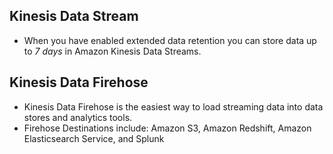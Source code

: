 ## Kinesis Data Stream
* When you have enabled extended data retention you can store data up to _7 days_ in Amazon Kinesis Data Streams.

## Kinesis Data Firehose
* Kinesis Data Firehose is the easiest way to load streaming data into data stores and analytics tools.
* Firehose Destinations include: Amazon S3, Amazon Redshift, Amazon Elasticsearch Service, and Splunk
